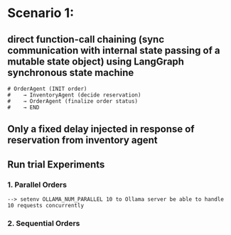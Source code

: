 # Scenario 1:

##  direct function-call chaining (sync communication with internal state passing of a mutable state object) using LangGraph synchronous state machine
    # OrderAgent (INIT order)
    #    → InventoryAgent (decide reservation)
    #    → OrderAgent (finalize order status)
    #    → END

## Only a fixed delay injected in response of reservation from inventory agent

## Run trial Experiments

### 1. Parallel Orders
    --> setenv OLLAMA_NUM_PARALLEL 10 to Ollama server be able to handle 10 requests concurrently
### 2. Sequential Orders
